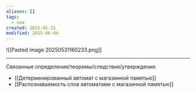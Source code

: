 ```yaml
---
aliases: []
tags:
  - лои
created: 2025-05-31
modified: 2025-06-04
---
```

![[Pasted image 20250531160233.png]]

---
Связанные определения/теоремы/следствия/утверждения:
- [[Детерменированный автомат с магазинной памятью]]
- [[Распознаваемость слов автоматами с магазинной памятью]]

